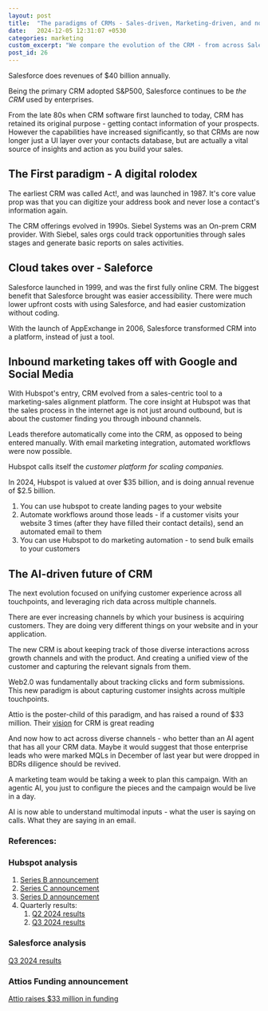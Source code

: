 ```yaml
---
layout: post
title:  "The paradigms of CRMs - Sales-driven, Marketing-driven, and now  Customer driven"
date:   2024-12-05 12:31:07 +0530
categories: marketing
custom_excerpt: "We compare the evolution of the CRM - from across Salesforce, Hubspot and new-age CRMs such as Attio"
post_id: 26
---
```


Salesforce does revenues of $40 billion annually. 

Being the primary CRM adopted S&P500, Salesforce continues to be *the CRM* used by enterprises. 

From the late 80s when CRM software first launched to today, CRM has retained its original purpose - getting contact information of your prospects. However the capabilities have increased significantly, so that CRMs are now longer just a UI layer over your contacts database, but are actually a vital source of insights and action as you build your sales.

## The First paradigm - A digital rolodex

The earliest CRM was called Act!, and was launched in 1987. It's core value prop was that you can digitize your address book and never lose a contact's information again.

The CRM offerings evolved in 1990s. Siebel Systems was an On-prem CRM provider. With Siebel, sales orgs could track opportunities through sales stages and generate basic reports on sales activities.

## Cloud takes over - Saleforce

Salesforce launched in 1999, and was the first fully online CRM. The biggest benefit that Salesforce brought was easier accessibility. There were much lower upfront costs with using Salesforce, and had easier customization without coding.

With the launch of AppExchange in 2006, Salesforce transformed CRM into a platform, instead of just a tool.

## Inbound marketing takes off with Google and Social Media

With Hubspot's entry, CRM evolved from a sales-centric tool to a marketing-sales alignment platform. The core insight at Hubspot was that the sales process in the internet age is not just around outbound, but is about the customer finding you through inbound channels. 

Leads therefore automatically come into the CRM, as opposed to being entered manually. With email marketing integration, automated workflows were now possible.

Hubspot calls itself the *customer platform for scaling companies.* 

In 2024, Hubspot is valued at over $35 billion, and is doing annual revenue of $2.5 billion.

1. You can use hubspot to create landing pages to your website 
2. Automate workflows around those leads - if a customer visits your website 3 times (after they have filled their contact details), send an automated email to them
3. You can use Hubspot to do marketing automation - to send bulk emails to your customers

 
## The AI-driven future of CRM

The next evolution focused on unifying customer experience across all touchpoints, and leveraging rich data across multiple channels.

There are ever increasing channels by which your business is acquiring customers. They are doing very different things on your website and in your application. 

The new CRM is about keeping track of those diverse interactions across growth channels and with the product. And creating a unified view of the customer and capturing the relevant signals from them. 

Web2.0 was fundamentally about tracking clicks and form submissions. This new paradigm is about capturing customer insights across multiple touchpoints.

Attio is the poster-child of this paradigm, and has raised a round of $33 million. Their [vision](https://attio.com/blog/ai-and-the-next-generation-of-CRM) for CRM is great reading

And now how to act across diverse channels - who better than an AI agent that has all your CRM data. Maybe it would suggest that those enterprise leads who were marked MQLs in December of last year but were dropped in BDRs diligence should be revived.

A marketing team would be taking a week to plan this campaign. With an agentic AI, you just to configure the pieces and the campaign would be live in a day.

AI is now able to understand multimodal inputs - what the user is saying on calls. What they are saying in an email. 

### **References:**

### Hubspot analysis

1. [Series B announcement](https://www.hubspot.com/blog/bid/4150/hubspot-raises-12-million-for-saas-internet-marketing-software)
2. [Series C announcement](https://www.hubspot.com/blog/bid/5176/hubspot-closes-16-million-series-c-financing)
3. [Series D announcement](https://www.hubspot.com/blog/bid/10491/sequoia-google-ventures-and-salesforce-com-invest-32-million-in-hubspot)
4. Quarterly results: 
    1. [Q2 2024 results](https://ir.hubspot.com/news-releases/news-release-details/hubspot-reports-q2-2024-results) 
    2. [Q3 2024 results](https://ir.hubspot.com/news-releases/news-release-details/hubspot-reports-q3-2024-results) 

### Salesforce analysis

[Q3 2024 results](https://investor.salesforce.com/press-releases/press-release-details/2024/Salesforce-Announces-Third-Quarter-Fiscal-2025-Results/default.aspx)

### Attios Funding announcement

[Attio raises $33 million in funding](https://attio.com/blog/attio-raises-33-million-in-funding)